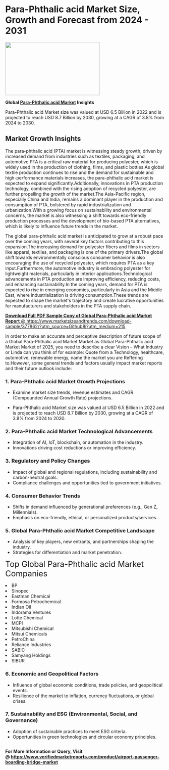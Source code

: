 <H1>Para-Phthalic acid Market Size, Growth and Forecast from 2024 - 2031</H1><img class="aligncenter size-medium wp-image-584254" src="https://thirdeyenews.in/wp-content/uploads/2024/09/Global-Market-Research-300x168.jpeg" alt="" width="300" height="168" /><p><strong>Global&nbsp;<a href="https://www.marketsizeandtrends.com/download-sample/377862/?utm_source=Github8j?utm_medium=215">Para-Phthalic acid Market</a> Insights</strong></p><p>Para-Phthalic acid Market size was valued at USD 6.5 Billion in 2022 and is projected to reach USD 8.7 Billion by 2030, growing at a CAGR of 3.8% from 2024 to 2030.</p><p><h2>Market Growth Insights</h2> <p>The para-phthalic acid (PTA) market is witnessing steady growth, driven by increased demand from industries such as textiles, packaging, and automotive.PTA is a critical raw material for producing polyester, which is widely used in the production of clothing, films, and plastic bottles.As global textile production continues to rise and the demand for sustainable and high-performance materials increases, the para-phthalic acid market is expected to expand significantly.Additionally, innovations in PTA production technology, combined with the rising adoption of recycled polyester, are further propelling the growth of the market.The Asia-Pacific region, especially China and India, remains a dominant player in the production and consumption of PTA, bolstered by rapid industrialization and urbanization.With a growing focus on sustainability and environmental concerns, the market is also witnessing a shift towards eco-friendly production processes and the development of bio-based PTA alternatives, which is likely to influence future trends in the market.</p> <p><a href="#"></a></p> <p>The global para-phthalic acid market is anticipated to grow at a robust pace over the coming years, with several key factors contributing to this expansion.The increasing demand for polyester fibers and films in sectors like apparel, textiles, and packaging is one of the primary drivers.The global shift towards environmentally conscious consumer behavior is also encouraging the use of recycled polyester, which requires PTA as a key input.Furthermore, the automotive industry is embracing polyester for lightweight materials, particularly in interior applications.Technological advancements in PTA production are improving efficiency, reducing costs, and enhancing sustainability.In the coming years, demand for PTA is expected to rise in emerging economies, particularly in Asia and the Middle East, where industrialization is driving consumption.These trends are expected to shape the market's trajectory and create lucrative opportunities for manufacturers and stakeholders in the PTA supply chain.</p> <p><a href="#"></p><p><span class=""><strong>Download Full PDF Sample Copy of Global Para-Phthalic acid Market Report</strong> @ <a href="https://www.marketsizeandtrends.com/download-sample/377862/?utm_source=Github8j?utm_medium=215" target="_blank">https://www.marketsizeandtrends.com/download-sample/377862/?utm_source=Github8j?utm_medium=215</a></span></p><p>In order to make an accurate and perceptive description of future scope of a Global&nbsp;Para-Phthalic acid Market Market as Global&nbsp;Para-Phthalic acid Market Market of 2025, you need to describe a clear Vision &ndash; What Industry or Linda can you think of for example: Quote from a Technology, healthcare, automotive, renewable energy, name the market you are Reffering to.However, some general trends and factors usually impact market reports and their future outlook include:</p><h3>1.&nbsp;<strong>Para-Phthalic acid Market Growth Projections</strong></h3><ul><li>Examine market size trends, revenue estimates and CAGR (Compounded Annual Growth Rate) projections.</li><li><p>Para-Phthalic acid Market size was valued at USD 6.5 Billion in 2022 and is projected to reach USD 8.7 Billion by 2030, growing at a CAGR of 3.8% from 2024 to 2030.</p></li></ul><h3>2.&nbsp;<strong>Para-Phthalic acid Market Technological Advancements</strong></h3><ul><li>Integration of AI, IoT, blockchain, or automation in the industry.</li><li>Innovations driving cost reductions or improving efficiency.</li></ul><h3>3.&nbsp;<strong>Regulatory and Policy Changes</strong></h3><ul><li>Impact of global and regional regulations, including sustainability and carbon-neutral goals.</li><li>Compliance challenges and opportunities tied to government initiatives.</li></ul><h3>4.&nbsp;<strong>Consumer Behavior Trends</strong></h3><ul><li>Shifts in demand influenced by generational preferences (e.g., Gen Z, Millennials).</li><li>Emphasis on eco-friendly, ethical, or personalized products/services.</li></ul><h3>5.&nbsp;<strong>Global Para-Phthalic acid Market Competitive Landscape</strong></h3><ul><li>Analysis of key players, new entrants, and partnerships shaping the industry.</li><li>Strategies for differentiation and market penetration.</li></ul><p data-pm-slice="1 1 []"><span style="color: inherit; font-family: inherit; font-size: 25px;">Top Global Para-Phthalic acid Market Companies</span></p><div class="" data-test-id=""><p><li>BP</li><li> Sinopec</li><li> Eastman Chemical</li><li> Formosa Petrochemical</li><li> Indian Oil</li><li> Indorama Ventures</li><li> Lotte Chemical</li><li> MCPI</li><li> Mitsubishi Chemical</li><li> Mitsui Chemicals</li><li> PetroChina</li><li> Reliance Industries</li><li> SABIC</li><li> Samyang Holdings</li><li> SIBUR</li></p></div><h3>6.&nbsp;<strong>Economic and Geopolitical Factors</strong></h3><ul><li>Influence of global economic conditions, trade policies, and geopolitical events.</li><li>Resilience of the market to inflation, currency fluctuations, or global crises.</li></ul><h3>7.&nbsp;<strong>Sustainability and ESG (Environmental, Social, and Governance)</strong></h3><ul><li>Adoption of sustainable practices to meet ESG criteria.</li><li>Opportunities in green technologies and circular economy principles.</li></ul><h2><strong style="font-size: 14px;">For More Information or Query, Visit @&nbsp;</strong><a style="background-color: #ffffff; font-size: 14px;" href="https://www.marketsizeandtrends.com/report/para-phthalic-acid-market/" target="_blank">https://www.verifiedmarketreports.com/product/airport-passenger-boarding-bridge-market</a></h2>